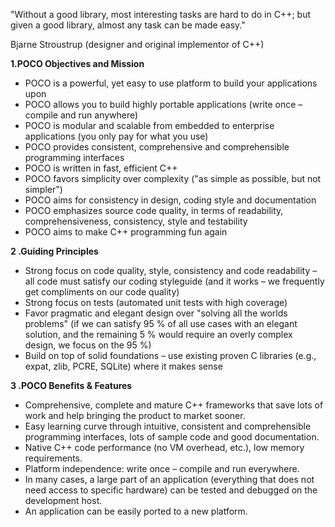 "Without a good library, most interesting tasks are hard to do in C++; but given a good library, almost any task can be made easy."

Bjarne Stroustrup
(designer and original implementor of C++)

**1.POCO Objectives and Mission**
- POCO is a powerful, yet easy to use platform to build your applications upon
- POCO allows you to build highly portable applications (write once – compile and run anywhere)
- POCO is modular and scalable from embedded to enterprise applications (you only pay for what you use)
- POCO provides consistent, comprehensive and comprehensible programming interfaces
- POCO is written in fast, efficient C++
- POCO favors simplicity over complexity ("as simple as possible, but not simpler")
- POCO aims for consistency in design, coding style and documentation
- POCO emphasizes source code quality, in terms of readability, comprehensiveness, consistency, style and testability
- POCO aims to make C++ programming fun again

**2 .Guiding Principles**
- Strong focus on code quality, style, consistency and code readability –all code must satisfy our coding styleguide (and it works – we frequently get compliments on our code quality)
- Strong focus on tests (automated unit tests with high coverage)
- Favor pragmatic and elegant design over "solving all the worlds problems" (if we can satisfy 95 % of all use cases with an elegant solution, and the remaining 5 % would require an overly complex design, we focus on the 95 %)
- Build on top of solid foundations – use existing proven C libraries (e.g., expat, zlib, PCRE, SQLite) where it makes sense

**3 .POCO Benefits & Features**
- Comprehensive, complete and mature C++ frameworks that save lots of work and help bringing the product to market sooner.
- Easy learning curve through intuitive, consistent and comprehensible programming interfaces, lots of sample code and good documentation.
- Native C++ code performance (no VM overhead, etc.), low memory requirements.
- Platform independence: write once – compile and run everywhere.
- In many cases, a large part of an application (everything that does not need access to specific hardware) can be tested and debugged on the development host.
- An application can be easily ported to a new platform.

